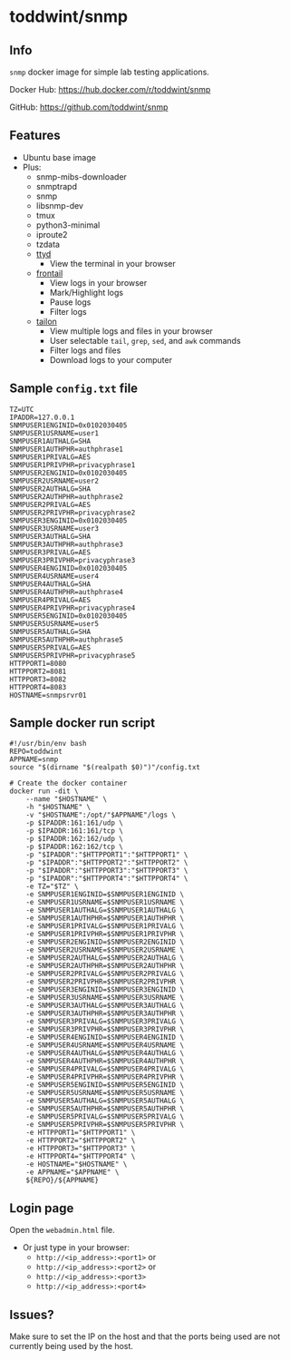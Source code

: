 # toddwint/snmp

## Info

`snmp` docker image for simple lab testing applications.

Docker Hub: <https://hub.docker.com/r/toddwint/snmp>

GitHub: <https://github.com/toddwint/snmp>


## Features

- Ubuntu base image
- Plus:
  - snmp-mibs-downloader
  - snmptrapd
  - snmp
  - libsnmp-dev
  - tmux
  - python3-minimal
  - iproute2
  - tzdata
  - [ttyd](https://github.com/tsl0922/ttyd)
    - View the terminal in your browser
  - [frontail](https://github.com/mthenw/frontail)
    - View logs in your browser
    - Mark/Highlight logs
    - Pause logs
    - Filter logs
  - [tailon](https://github.com/gvalkov/tailon)
    - View multiple logs and files in your browser
    - User selectable `tail`, `grep`, `sed`, and `awk` commands
    - Filter logs and files
    - Download logs to your computer


## Sample `config.txt` file

```
TZ=UTC
IPADDR=127.0.0.1
SNMPUSER1ENGINID=0x0102030405
SNMPUSER1USRNAME=user1
SNMPUSER1AUTHALG=SHA
SNMPUSER1AUTHPHR=authphrase1
SNMPUSER1PRIVALG=AES
SNMPUSER1PRIVPHR=privacyphrase1
SNMPUSER2ENGINID=0x0102030405
SNMPUSER2USRNAME=user2
SNMPUSER2AUTHALG=SHA
SNMPUSER2AUTHPHR=authphrase2
SNMPUSER2PRIVALG=AES
SNMPUSER2PRIVPHR=privacyphrase2
SNMPUSER3ENGINID=0x0102030405
SNMPUSER3USRNAME=user3
SNMPUSER3AUTHALG=SHA
SNMPUSER3AUTHPHR=authphrase3
SNMPUSER3PRIVALG=AES
SNMPUSER3PRIVPHR=privacyphrase3
SNMPUSER4ENGINID=0x0102030405
SNMPUSER4USRNAME=user4
SNMPUSER4AUTHALG=SHA
SNMPUSER4AUTHPHR=authphrase4
SNMPUSER4PRIVALG=AES
SNMPUSER4PRIVPHR=privacyphrase4
SNMPUSER5ENGINID=0x0102030405
SNMPUSER5USRNAME=user5
SNMPUSER5AUTHALG=SHA
SNMPUSER5AUTHPHR=authphrase5
SNMPUSER5PRIVALG=AES
SNMPUSER5PRIVPHR=privacyphrase5
HTTPPORT1=8080
HTTPPORT2=8081
HTTPPORT3=8082
HTTPPORT4=8083
HOSTNAME=snmpsrvr01
```


## Sample docker run script

```
#!/usr/bin/env bash
REPO=toddwint
APPNAME=snmp
source "$(dirname "$(realpath $0)")"/config.txt

# Create the docker container
docker run -dit \
    --name "$HOSTNAME" \
    -h "$HOSTNAME" \
    -v "$HOSTNAME":/opt/"$APPNAME"/logs \
    -p $IPADDR:161:161/udp \
    -p $IPADDR:161:161/tcp \
    -p $IPADDR:162:162/udp \
    -p $IPADDR:162:162/tcp \
    -p "$IPADDR":"$HTTPPORT1":"$HTTPPORT1" \
    -p "$IPADDR":"$HTTPPORT2":"$HTTPPORT2" \
    -p "$IPADDR":"$HTTPPORT3":"$HTTPPORT3" \
    -p "$IPADDR":"$HTTPPORT4":"$HTTPPORT4" \
    -e TZ="$TZ" \
    -e SNMPUSER1ENGINID=$SNMPUSER1ENGINID \
    -e SNMPUSER1USRNAME=$SNMPUSER1USRNAME \
    -e SNMPUSER1AUTHALG=$SNMPUSER1AUTHALG \
    -e SNMPUSER1AUTHPHR=$SNMPUSER1AUTHPHR \
    -e SNMPUSER1PRIVALG=$SNMPUSER1PRIVALG \
    -e SNMPUSER1PRIVPHR=$SNMPUSER1PRIVPHR \
    -e SNMPUSER2ENGINID=$SNMPUSER2ENGINID \
    -e SNMPUSER2USRNAME=$SNMPUSER2USRNAME \
    -e SNMPUSER2AUTHALG=$SNMPUSER2AUTHALG \
    -e SNMPUSER2AUTHPHR=$SNMPUSER2AUTHPHR \
    -e SNMPUSER2PRIVALG=$SNMPUSER2PRIVALG \
    -e SNMPUSER2PRIVPHR=$SNMPUSER2PRIVPHR \
    -e SNMPUSER3ENGINID=$SNMPUSER3ENGINID \
    -e SNMPUSER3USRNAME=$SNMPUSER3USRNAME \
    -e SNMPUSER3AUTHALG=$SNMPUSER3AUTHALG \
    -e SNMPUSER3AUTHPHR=$SNMPUSER3AUTHPHR \
    -e SNMPUSER3PRIVALG=$SNMPUSER3PRIVALG \
    -e SNMPUSER3PRIVPHR=$SNMPUSER3PRIVPHR \
    -e SNMPUSER4ENGINID=$SNMPUSER4ENGINID \
    -e SNMPUSER4USRNAME=$SNMPUSER4USRNAME \
    -e SNMPUSER4AUTHALG=$SNMPUSER4AUTHALG \
    -e SNMPUSER4AUTHPHR=$SNMPUSER4AUTHPHR \
    -e SNMPUSER4PRIVALG=$SNMPUSER4PRIVALG \
    -e SNMPUSER4PRIVPHR=$SNMPUSER4PRIVPHR \
    -e SNMPUSER5ENGINID=$SNMPUSER5ENGINID \
    -e SNMPUSER5USRNAME=$SNMPUSER5USRNAME \
    -e SNMPUSER5AUTHALG=$SNMPUSER5AUTHALG \
    -e SNMPUSER5AUTHPHR=$SNMPUSER5AUTHPHR \
    -e SNMPUSER5PRIVALG=$SNMPUSER5PRIVALG \
    -e SNMPUSER5PRIVPHR=$SNMPUSER5PRIVPHR \
    -e HTTPPORT1="$HTTPPORT1" \
    -e HTTPPORT2="$HTTPPORT2" \
    -e HTTPPORT3="$HTTPPORT3" \
    -e HTTPPORT4="$HTTPPORT4" \
    -e HOSTNAME="$HOSTNAME" \
    -e APPNAME="$APPNAME" \
    ${REPO}/${APPNAME}
```


## Login page

Open the `webadmin.html` file.

- Or just type in your browser: 
  - `http://<ip_address>:<port1>` or
  - `http://<ip_address>:<port2>` or
  - `http://<ip_address>:<port3>`
  - `http://<ip_address>:<port4>`


## Issues?

Make sure to set the IP on the host and that the ports being used are not currently being used by the host.
